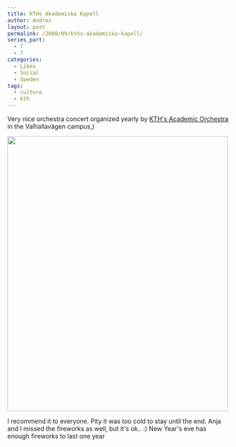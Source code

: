 ```yaml
---
title: KTHs Akademiska Kapell
author: Andrei
layout: post
permalink: /2008/09/kths-akademiska-kapell/
series_part:
  - 7
  - 7
categories:
  - Likes
  - Social
  - Sweden
tags:
  - culture
  - kth
---
```

Very nice orchestra concert organized yearly by [KTH's Academic Orchestra][1] in the Valhallavägen campus,)

<img class="alignnone size-full wp-image-245" title="photo-0056" src="http://blog.andreineculau.com/wp-content/uploads/2008/09/photo-0056.jpg" alt="" width="500" height="625" />

I recommend it to everyone. Pity it was too cold to stay until the end. Anja and I missed the fireworks as well, but it's ok.. :) New Year's eve has enough fireworks to last one year

 [1]: http://sv.wikipedia.org/wiki/KTH:s_Akademiska_Kapell